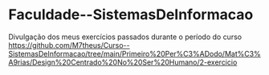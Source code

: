 # Faculdade--SistemasDeInformacao
 Divulgação dos meus exercícios passados durante o período do curso
https://github.com/M7theus/Curso--SistemasDeInformacao/tree/main/Primeiro%20Per%C3%ADodo/Mat%C3%A9rias/Design%20Centrado%20No%20Ser%20Humano/2-exercicio
